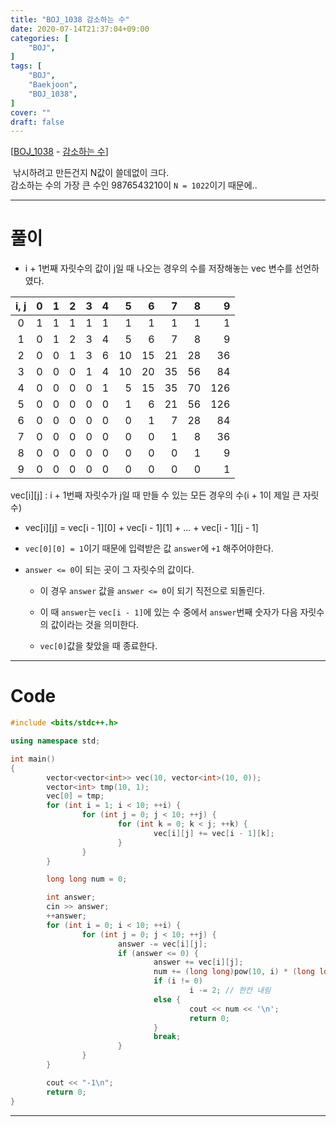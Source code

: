 ```yaml
---
title: "BOJ_1038 감소하는 수"
date: 2020-07-14T21:37:04+09:00
categories: [
	"BOJ",
]
tags: [
	"BOJ",
	"Baekjoon",
	"BOJ_1038",
]
cover: ""
draft: false
---
```


[[BOJ_1038](https://www.acmicpc.net/problem/1038) - [감소하는 수](https://www.acmicpc.net/problem/1038)]

&nbsp;낚시하려고 만든건지 N값이 쓸데없이 크다.<br>
감소하는 수의 가장 큰 수인 9876543210이 `N = 1022`이기 때문에..

<hr>

# 풀이

- i + 1번째 자릿수의 값이 j일 때 나오는 경우의 수를 저장해놓는 vec 변수를 선언하였다.

<center>

| i, j |   0 |   1 |   2 |   3 |   4 |   5 |   6 |   7 |   8 |   9 |
| :--: | --: | --: | --: | --: | --: | --: | --: | --: | --: | --: |
|  0   |   1 |   1 |   1 |   1 |   1 |   1 |   1 |   1 |   1 |   1 |
|  1   |   0 |   1 |   2 |   3 |   4 |   5 |   6 |   7 |   8 |   9 |
|  2   |   0 |   0 |   1 |   3 |   6 |  10 |  15 |  21 |  28 |  36 |
|  3   |   0 |   0 |   0 |   1 |   4 |  10 |  20 |  35 |  56 |  84 |
|  4   |   0 |   0 |   0 |   0 |   1 |   5 |  15 |  35 |  70 | 126 |
|  5   |   0 |   0 |   0 |   0 |   0 |   1 |   6 |  21 |  56 | 126 |
|  6   |   0 |   0 |   0 |   0 |   0 |   0 |   1 |   7 |  28 |  84 |
|  7   |   0 |   0 |   0 |   0 |   0 |   0 |   0 |   1 |   8 |  36 |
|  8   |   0 |   0 |   0 |   0 |   0 |   0 |   0 |   0 |   1 |   9 |
|  9   |   0 |   0 |   0 |   0 |   0 |   0 |   0 |   0 |   0 |   1 |

</center>
<figcaption>vec[i][j] : i + 1번째 자릿수가 j일 때 만들 수 있는 모든 경우의 수(i + 1이 제일 큰 자릿수)</figcaption>

- vec[i][j] = vec[i - 1][0] + vec[i - 1][1] + ... + vec[i - 1][j - 1]

- `vec[0][0] = 1`이기 때문에 입력받은 값 `answer`에 `+1` 해주어야한다.

- `answer <= 0`이 되는 곳이 그 자릿수의 값이다.

  - 이 경우 `answer` 값을 `answer <= 0`이 되기 직전으로 되돌린다.

  - 이 때 `answer`는 `vec[i - 1]`에 있는 수 중에서 `answer`번째 숫자가 다음 자릿수의 값이라는 것을 의미한다.

  - `vec[0]`값을 찾았을 때 종료한다.

<hr>

# Code

```C++
#include <bits/stdc++.h>

using namespace std;

int main()
{
        vector<vector<int>> vec(10, vector<int>(10, 0));
        vector<int> tmp(10, 1);
        vec[0] = tmp;
        for (int i = 1; i < 10; ++i) {
                for (int j = 0; j < 10; ++j) {
                        for (int k = 0; k < j; ++k) {
                                vec[i][j] += vec[i - 1][k];
                        }
                }
        }

        long long num = 0;

        int answer;
        cin >> answer;
        ++answer;
        for (int i = 0; i < 10; ++i) {
                for (int j = 0; j < 10; ++j) {
                        answer -= vec[i][j];
                        if (answer <= 0) {
                                answer += vec[i][j];
                                num += (long long)pow(10, i) * (long long)j;
                                if (i != 0)
                                        i -= 2; // 한칸 내림
                                else {
                                        cout << num << '\n';
                                        return 0;
                                }
                                break;
                        }
                }
        }

        cout << "-1\n";
        return 0;
}
```

<hr>
